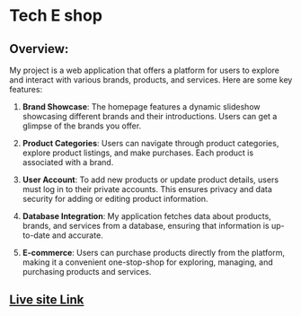 # Tech E shop

## Overview:

My project is a web application that offers a platform for users to explore and interact with various brands, products, and services. Here are some key features:

1. **Brand Showcase**: The homepage features a dynamic slideshow showcasing different brands and their introductions. Users can get a glimpse of the brands you offer.

2. **Product Categories**: Users can navigate through product categories, explore product listings, and make purchases. Each product is associated with a brand.

3. **User Account**: To add new products or update product details, users must log in to their private accounts. This ensures privacy and data security for adding or editing product information.

4. **Database Integration**: My application fetches data about products, brands, and services from a database, ensuring that information is up-to-date and accurate.

5. **E-commerce**: Users can purchase products directly from the platform, making it a convenient one-stop-shop for exploring, managing, and purchasing products and services.

## [Live site Link](https://simple-eshop-8c4b3.web.app/)

